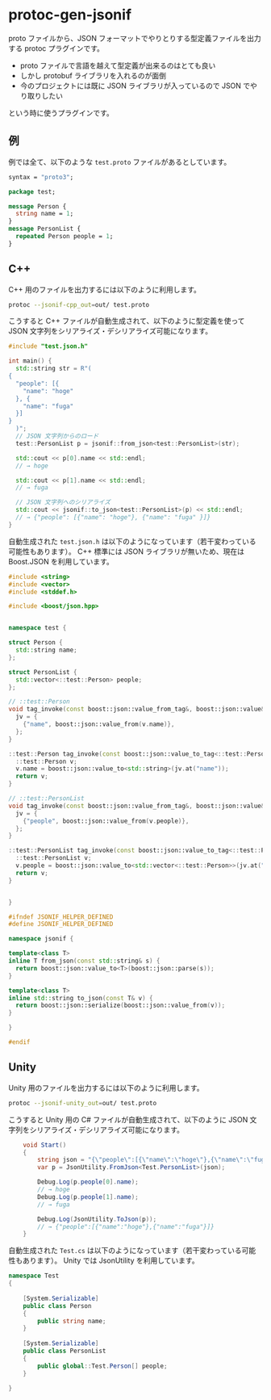 # protoc-gen-jsonif

proto ファイルから、JSON フォーマットでやりとりする型定義ファイルを出力する protoc プラグインです。

- proto ファイルで言語を越えて型定義が出来るのはとても良い
- しかし protobuf ライブラリを入れるのが面倒
- 今のプロジェクトには既に JSON ライブラリが入っているので JSON でやり取りしたい

という時に使うプラグインです。

## 例

例では全て、以下のような `test.proto` ファイルがあるとしています。

```proto
syntax = "proto3";

package test;

message Person {
  string name = 1;
}
message PersonList {
  repeated Person people = 1;
}
```

## C++

C++ 用のファイルを出力するには以下のように利用します。

```bash
protoc --jsonif-cpp_out=out/ test.proto
```

こうすると C++ ファイルが自動生成されて、以下のように型定義を使って JSON 文字列をシリアライズ・デシリアライズ可能になります。

```cpp
#include "test.json.h"

int main() {
  std::string str = R"(
{
  "people": [{
    "name": "hoge"
  }, {
    "name": "fuga"
  }]
}
  )";
  // JSON 文字列からのロード
  test::PersonList p = jsonif::from_json<test::PersonList>(str);

  std::cout << p[0].name << std::endl;
  // → hoge

  std::cout << p[1].name << std::endl;
  // → fuga

  // JSON 文字列へのシリアライズ
  std::cout << jsonif::to_json<test::PersonList>(p) << std::endl;
  // → {"people": [{"name": "hoge"}, {"name": "fuga" }]}
}
```

自動生成された `test.json.h` は以下のようになっています（若干変わっている可能性もあります）。
C++ 標準には JSON ライブラリが無いため、現在は Boost.JSON を利用しています。

```cpp
#include <string>
#include <vector>
#include <stddef.h>

#include <boost/json.hpp>


namespace test {

struct Person {
  std::string name;
};

struct PersonList {
  std::vector<::test::Person> people;
};

// ::test::Person
void tag_invoke(const boost::json::value_from_tag&, boost::json::value& jv, const ::test::Person& v) {
  jv = {
    {"name", boost::json::value_from(v.name)},
  };
}

::test::Person tag_invoke(const boost::json::value_to_tag<::test::Person>&, const boost::json::value& jv) {
  ::test::Person v;
  v.name = boost::json::value_to<std::string>(jv.at("name"));
  return v;
}

// ::test::PersonList
void tag_invoke(const boost::json::value_from_tag&, boost::json::value& jv, const ::test::PersonList& v) {
  jv = {
    {"people", boost::json::value_from(v.people)},
  };
}

::test::PersonList tag_invoke(const boost::json::value_to_tag<::test::PersonList>&, const boost::json::value& jv) {
  ::test::PersonList v;
  v.people = boost::json::value_to<std::vector<::test::Person>>(jv.at("people"));
  return v;
}


}

#ifndef JSONIF_HELPER_DEFINED
#define JSONIF_HELPER_DEFINED

namespace jsonif {

template<class T>
inline T from_json(const std::string& s) {
  return boost::json::value_to<T>(boost::json::parse(s));
}

template<class T>
inline std::string to_json(const T& v) {
  return boost::json::serialize(boost::json::value_from(v));
}

}

#endif
```

## Unity

Unity 用のファイルを出力するには以下のように利用します。

```bash
protoc --jsonif-unity_out=out/ test.proto
```

こうすると Unity 用の C# ファイルが自動生成されて、以下のように JSON 文字列をシリアライズ・デシリアライズ可能になります。

```cs
    void Start()
    {
        string json = "{\"people\":[{\"name\":\"hoge\"},{\"name\":\"fuga\"}]}";
        var p = JsonUtility.FromJson<Test.PersonList>(json);

        Debug.Log(p.people[0].name);
        // → hoge
        Debug.Log(p.people[1].name);
        // → fuga

        Debug.Log(JsonUtility.ToJson(p));
        // → {"people":[{"name":"hoge"},{"name":"fuga"}]}
    }
```

自動生成された `Test.cs` は以下のようになっています（若干変わっている可能性もあります）。
Unity では JsonUtility を利用しています。

```cs
namespace Test
{
    
    [System.Serializable]
    public class Person
    {
        public string name;
    }
    
    [System.Serializable]
    public class PersonList
    {
        public global::Test.Person[] people;
    }
    
}
```
